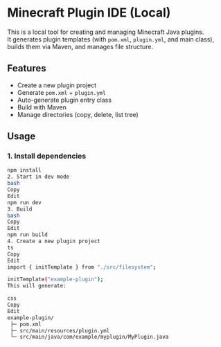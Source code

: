 # Minecraft Plugin IDE (Local)

This is a local tool for creating and managing Minecraft Java plugins.  
It generates plugin templates (with `pom.xml`, `plugin.yml`, and main class), builds them via Maven, and manages file structure.

## Features
- Create a new plugin project
- Generate `pom.xml` + `plugin.yml`
- Auto-generate plugin entry class
- Build with Maven
- Manage directories (copy, delete, list tree)

## Usage
### 1. Install dependencies
```bash
npm install
2. Start in dev mode
bash
Copy
Edit
npm run dev
3. Build
bash
Copy
Edit
npm run build
4. Create a new plugin project
ts
Copy
Edit
import { initTemplate } from "./src/filesystem";

initTemplate("example-plugin");
This will generate:

css
Copy
Edit
example-plugin/
 ├─ pom.xml
 ├─ src/main/resources/plugin.yml
 └─ src/main/java/com/example/myplugin/MyPlugin.java
